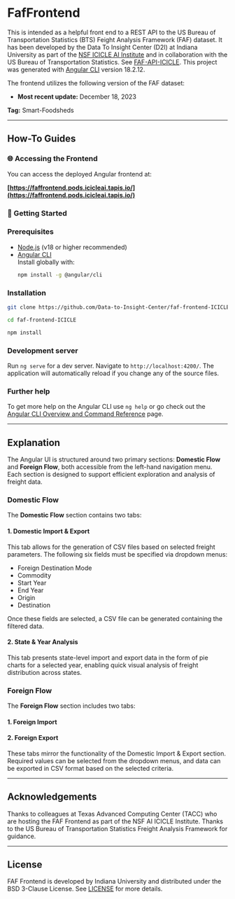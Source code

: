# FafFrontend

This is intended as a helpful front end to a REST API to the US Bureau of Transportation Statistics (BTS) Feight Analysis Framework (FAF) dataset. It has been developed by the Data To Insight Center (D2I) at Indiana University as part of the [NSF ICICLE AI Institute](https://icicle.osu.edu/) and in collaboration with the US Bureau of Transportation Statistics. See [FAF-API-ICICLE](https://github.com/Data-to-Insight-Cnter/faf-api-dev). This project was generated with [Angular CLI](https://github.com/angular/angular-cli) version 18.2.12.

The frontend utilizes the following version of the FAF dataset:

- **Most recent update:** December 18, 2023


**Tag:** Smart-Foodsheds

---
## How-To Guides

### 🌐 Accessing the Frontend

You can access the deployed Angular frontend at:

**[https://faffrontend.pods.icicleai.tapis.io/](https://faffrontend.pods.icicleai.tapis.io/)**


### 🚀 Getting Started

### Prerequisites

- [Node.js](https://nodejs.org/) (v18 or higher recommended)  
- [Angular CLI](https://angular.dev/tools/cli)  
  Install globally with:  
  ```bash
  npm install -g @angular/cli

### Installation
   ```bash
git clone https://github.com/Data-to-Insight-Center/faf-frontend-ICICLE.git
   ```
   ```bash
cd faf-frontend-ICICLE
   ```
   ```bash
npm install
   ```

### Development server

Run `ng serve` for a dev server. Navigate to `http://localhost:4200/`. The application will automatically reload if you change any of the source files.


### Further help

To get more help on the Angular CLI use `ng help` or go check out the [Angular CLI Overview and Command Reference](https://angular.dev/tools/cli) page.

---

##  Explanation

The Angular UI is structured around two primary sections: **Domestic Flow** and **Foreign Flow**, both accessible from the left-hand navigation menu. Each section is designed to support efficient exploration and analysis of freight data.

###  Domestic Flow

The **Domestic Flow** section contains two tabs:

#### 1. Domestic Import & Export
This tab allows for the generation of CSV files based on selected freight parameters. The following six fields must be specified via dropdown menus:

- Foreign Destination Mode  
- Commodity  
- Start Year  
- End Year  
- Origin  
- Destination  

Once these fields are selected, a CSV file can be generated containing the filtered data.

#### 2. State & Year Analysis
This tab presents state-level import and export data in the form of pie charts for a selected year, enabling quick visual analysis of freight distribution across states.


###  Foreign Flow

The **Foreign Flow** section includes two tabs:

#### 1. Foreign Import  
#### 2. Foreign Export  

These tabs mirror the functionality of the Domestic Import & Export section. Required values can be selected from the dropdown menus, and data can be exported in CSV format based on the selected criteria.

---

## Acknowledgements

Thanks to colleagues at Texas Advanced Computing Center (TACC) who are hosting the FAF Frontend as part of the NSF AI ICICLE Institute. Thanks to the US Bureau of Transportation Statistics Freight Analysis Framework for guidance.

---

## License

FAF Frontend is developed by Indiana University and distributed under the BSD 3-Clause License. See [LICENSE](LICENSE) for more details.
